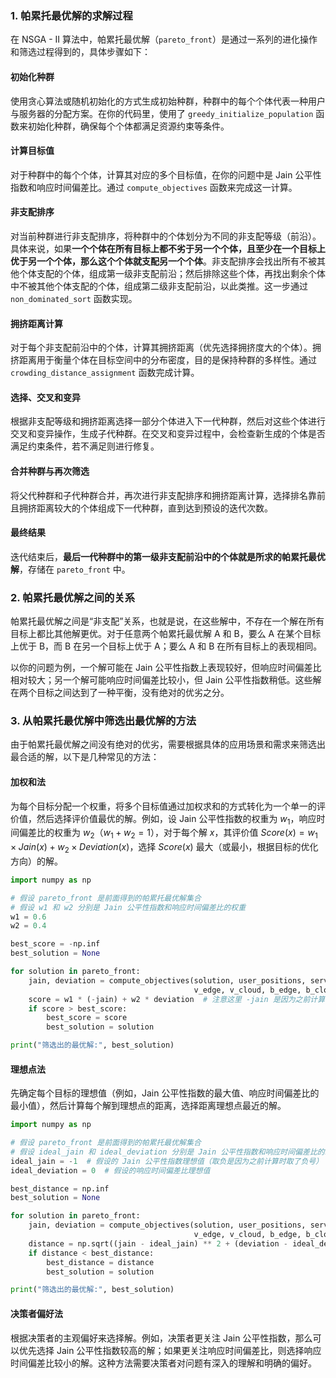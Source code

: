 ### 1. 帕累托最优解的求解过程

在 NSGA - II 算法中，帕累托最优解（`pareto_front`）是通过一系列的进化操作和筛选过程得到的，具体步骤如下：

#### 初始化种群
使用贪心算法或随机初始化的方式生成初始种群，种群中的每个个体代表一种用户与服务器的分配方案。在你的代码里，使用了 `greedy_initialize_population` 函数来初始化种群，确保每个个体都满足资源约束等条件。

#### 计算目标值
对于种群中的每个个体，计算其对应的多个目标值，在你的问题中是 Jain 公平性指数和响应时间偏差比。通过 `compute_objectives` 函数来完成这一计算。

#### 非支配排序
对当前种群进行非支配排序，将种群中的个体划分为不同的非支配等级（前沿）。具体来说，如果**一个个体在所有目标上都不劣于另一个个体，且至少在一个目标上优于另一个个体，那么这个个体就支配另一个个体**。非支配排序会找出所有不被其他个体支配的个体，组成第一级非支配前沿；然后排除这些个体，再找出剩余个体中不被其他个体支配的个体，组成第二级非支配前沿，以此类推。这一步通过 `non_dominated_sort` 函数实现。

#### 拥挤距离计算
对于每个非支配前沿中的个体，计算其拥挤距离（优先选择拥挤度大的个体）。拥挤距离用于衡量个体在目标空间中的分布密度，目的是保持种群的多样性。通过 `crowding_distance_assignment` 函数完成计算。

#### 选择、交叉和变异
根据非支配等级和拥挤距离选择一部分个体进入下一代种群，然后对这些个体进行交叉和变异操作，生成子代种群。在交叉和变异过程中，会检查新生成的个体是否满足约束条件，若不满足则进行修复。

#### 合并种群与再次筛选
将父代种群和子代种群合并，再次进行非支配排序和拥挤距离计算，选择排名靠前且拥挤距离较大的个体组成下一代种群，直到达到预设的迭代次数。

#### 最终结果
迭代结束后，**最后一代种群中的第一级非支配前沿中的个体就是所求的帕累托最优解**，存储在 `pareto_front` 中。

### 2. 帕累托最优解之间的关系

帕累托最优解之间是“非支配”关系，也就是说，在这些解中，不存在一个解在所有目标上都比其他解更优。对于任意两个帕累托最优解 A 和 B，要么 A 在某个目标上优于 B，而 B 在另一个目标上优于 A；要么 A 和 B 在所有目标上的表现相同。

以你的问题为例，一个解可能在 Jain 公平性指数上表现较好，但响应时间偏差比相对较大；另一个解可能响应时间偏差比较小，但 Jain 公平性指数稍低。这些解在两个目标之间达到了一种平衡，没有绝对的优劣之分。

### 3. 从帕累托最优解中筛选出最优解的方法

由于帕累托最优解之间没有绝对的优劣，需要根据具体的应用场景和需求来筛选出最合适的解，以下是几种常见的方法：

#### 加权和法
为每个目标分配一个权重，将多个目标值通过加权求和的方式转化为一个单一的评价值，然后选择评价值最优的解。例如，设 Jain 公平性指数的权重为 $w_1$，响应时间偏差比的权重为 $w_2$（$w_1 + w_2 = 1$），对于每个解 $x$，其评价值 $Score(x) = w_1 \times Jain(x) + w_2 \times Deviation(x)$，选择 $Score(x)$ 最大（或最小，根据目标的优化方向）的解。

```python
import numpy as np

# 假设 pareto_front 是前面得到的帕累托最优解集合
# 假设 w1 和 w2 分别是 Jain 公平性指数和响应时间偏差比的权重
w1 = 0.6
w2 = 0.4

best_score = -np.inf
best_solution = None

for solution in pareto_front:
    jain, deviation = compute_objectives(solution, user_positions, server_positions, request_sizes, priorities,
                                         v_edge, v_cloud, b_edge, b_cloud, P_edge, P_cloud, m_edge)
    score = w1 * (-jain) + w2 * deviation  # 注意这里 -jain 是因为之前计算时取了负号
    if score > best_score:
        best_score = score
        best_solution = solution

print("筛选出的最优解:", best_solution)
```

#### 理想点法
先确定每个目标的理想值（例如，Jain 公平性指数的最大值、响应时间偏差比的最小值），然后计算每个解到理想点的距离，选择距离理想点最近的解。

```python
import numpy as np

# 假设 pareto_front 是前面得到的帕累托最优解集合
# 假设 ideal_jain 和 ideal_deviation 分别是 Jain 公平性指数和响应时间偏差比的理想值
ideal_jain = -1  # 假设的 Jain 公平性指数理想值（取负是因为之前计算时取了负号）
ideal_deviation = 0  # 假设的响应时间偏差比理想值

best_distance = np.inf
best_solution = None

for solution in pareto_front:
    jain, deviation = compute_objectives(solution, user_positions, server_positions, request_sizes, priorities,
                                         v_edge, v_cloud, b_edge, b_cloud, P_edge, P_cloud, m_edge)
    distance = np.sqrt((jain - ideal_jain) ** 2 + (deviation - ideal_deviation) ** 2)
    if distance < best_distance:
        best_distance = distance
        best_solution = solution

print("筛选出的最优解:", best_solution)
```

#### 决策者偏好法
根据决策者的主观偏好来选择解。例如，决策者更关注 Jain 公平性指数，那么可以优先选择 Jain 公平性指数较高的解；如果更关注响应时间偏差比，则选择响应时间偏差比较小的解。这种方法需要决策者对问题有深入的理解和明确的偏好。 